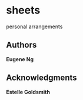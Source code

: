 # sheets

personal arrangements

## Authors

**Eugene Ng**

## Acknowledgments

**Estelle Goldsmith**
